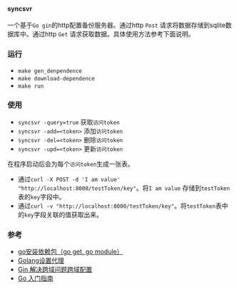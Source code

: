 #### syncsvr
一个基于`Go gin`的http配置备份服务器。通过http `Post` 请求将数据存储到sqlite数据库中。通过http `Get` 请求获取数据。具体使用方法参考下面说明。

### 运行
- `make gen_denpendence`
- `make download-dependence`
- `make run`

### 使用
- `syncsvr -query=true` 获取`访问token`
- `syncsvr -add=<token>` 添加`访问token`
- `syncsvr -del=<token>` 删除`访问token`
- `syncsvr -upd=<token>` 更新`访问token`

在程序启动后会为每个`访问token`生成一张表。
- 通过`curl -X POST -d 'I am value' "http://localhost:8000/testToken/key"`。将`I am value` 存储到`testToken`表的`key`字段中。
- 通过`curl -v "http://localhost:8000/testToken/key"`。将`testToken`表中的`key`字段关联的值获取出来。

### 参考
- [go安装依赖包（go get, go module）](https://blog.csdn.net/weixin_41519463/article/details/103501485)
- [Golang设置代理](https://developer.aliyun.com/article/879662)
- [Gin 解决跨域问题跨域配置](https://juejin.cn/post/6871583587062415367)
- [Go 入门指南](https://learnku.com/docs/the-way-to-go)
